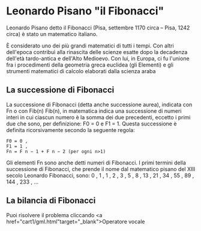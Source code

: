 # Leonardo Pisano "il Fibonacci" 

Leonardo Pisano detto il Fibonacci (Pisa, settembre 1170 circa – Pisa, 1242 circa) è stato un matematico italiano.

È considerato uno dei più grandi matematici di tutti i tempi. Con altri dell'epoca contribuì alla rinascita delle scienze esatte dopo la decadenza dell'età tardo-antica e dell'Alto Medioevo. Con lui, in Europa, ci fu l'unione fra i procedimenti della geometria greca euclidea (gli Elementi) e gli strumenti matematici di calcolo elaborati dalla scienza araba

## La successione di Fibonacci
La successione di Fibonacci (detta anche successione aurea), indicata con Fn o con Fib(n)  Fib(n), in matematica indica una successione di numeri interi in cui ciascun numero è la somma dei due precedenti, eccetto i primi due che sono, per definizione: F0 = 0  e F1 = 1. Questa successione è definita ricorsivamente secondo la seguente regola:

    F0 = 0 , 
    F1 = 1 , 
    Fn = F n − 1 + F n − 2 (per ogni n>1)

Gli elementi Fn sono anche detti numeri di Fibonacci. I primi termini della successione di Fibonacci, che prende il nome dal matematico pisano del XIII secolo Leonardo Fibonacci, sono: 0 , 1 , 1 , 2 , 3 , 5 , 8 , 13 , 21 , 34 , 55 , 89 , 144 , 233 , … 

## La bilancia di Fibonacci


Puoi risolvere il problema cliccando <a href="cart1/gml.html"target="_blank">Operatore vocale</a>
